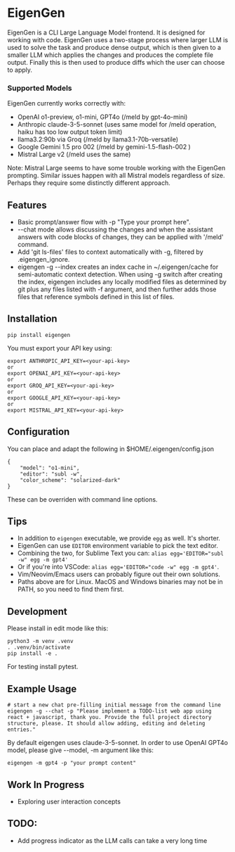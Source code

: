 EigenGen
========

EigenGen is a CLI Large Language Model frontend. It is designed for working with code.
EigenGen uses a two-stage process where larger LLM is used to solve the task and produce
dense output, which is then given to a smaller LLM which applies the changes and produces
the complete file output. Finally this is then used to produce diffs which the user can choose to apply.

### Supported Models
EigenGen currently works correctly with:
  - OpenAI o1-preview, o1-mini, GPT4o (/meld by gpt-4o-mini)
  - Anthropic claude-3-5-sonnet (uses same model for /meld operation, haiku has too low output token limit)
  - llama3.2:90b via Groq (/meld by llama3.1-70b-versatile)
  - Google Gemini 1.5 pro 002 (/meld by gemini-1.5-flash-002 )
  - Mistral Large v2 (/meld uses the same)

Note: Mistral Large seems to have some trouble working with the EigenGen prompting. Similar issues happen
with all Mistral models regardless of size. Perhaps they require some distinctly different approach.

## Features

  - Basic prompt/answer flow with -p "Type your prompt here".
  - --chat mode allows discussing the changes and when the assistant answers with code blocks of changes,
    they can be applied with '/meld' command.
  - Add 'git ls-files' files to context automatically with -g, filtered by .eigengen_ignore.
  - eigengen -g --index creates an index cache in ~/.eigengen/cache for semi-automatic context detection. When
    using -g switch after creating the index, eigengen includes any locally modified files as determined by git
    plus any files listed with -f argument, and then further adds those files that reference symbols defined in
    this list of files.


## Installation
```
pip install eigengen
```

You must export your API key using:
```
export ANTHROPIC_API_KEY=<your-api-key>
or
export OPENAI_API_KEY=<your-api-key>
or
export GROQ_API_KEY=<your-api-key>
or
export GOOGLE_API_KEY=<your-api-key>
or
export MISTRAL_API_KEY=<your-api-key>
```

## Configuration

You can place and adapt the following in $HOME/.eigengen/config.json
```
{
    "model": "o1-mini",
    "editor": "subl -w",
    "color_scheme": "solarized-dark"
}
```

These can be overriden with command line options.

## Tips

  - In addition to `eigengen` executable, we provide `egg` as well. It's shorter.
  - EigenGen can use `EDITOR` environment variable to pick the text editor.
  - Combining the two, for Sublime Text you can: `alias egg='EDITOR="subl -w" egg -m gpt4'`
  - Or if you're into VSCode: `alias egg='EDITOR="code -w" egg -m gpt4'`.
  - Vim/Neovim/Emacs users can probably figure out their own solutions.
  - Paths above are for Linux. MacOS and Windows binaries may not be in PATH, so you need to find them first.

## Development

Please install in edit mode like this:
```
python3 -m venv .venv
. .venv/bin/activate
pip install -e .
```

For testing install pytest.


## Example Usage

```
# start a new chat pre-filling initial message from the command line
eigengen -g --chat -p "Please implement a TODO-list web app using react + javascript, thank you. Provide the full project directory structure, please. It should allow adding, editing and deleting entries."
```

By default eigengen uses claude-3-5-sonnet. In order to use OpenAI GPT4o model, please give --model, -m argument
like this:
```
eigengen -m gpt4 -p "your prompt content"
```

## Work In Progress
  - Exploring user interaction concepts

## TODO:
  - Add progress indicator as the LLM calls can take a very long time
